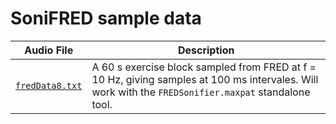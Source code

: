 # SoniFRED sample data

| Audio File | Description | 
| ------------- | --------------- |
|[`fredData8.txt`](fredData8.txt)| A 60 s exercise block sampled from FRED at f = 10 Hz, giving samples at 100 ms intervales. Will work with the `FREDSonifier.maxpat` standalone tool.|
